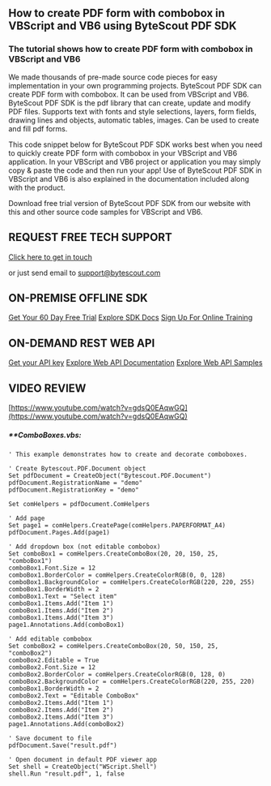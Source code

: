 ## How to create PDF form with combobox in VBScript and VB6 using ByteScout PDF SDK

### The tutorial shows how to create PDF form with combobox in VBScript and VB6

We made thousands of pre-made source code pieces for easy implementation in your own programming projects. ByteScout PDF SDK can create PDF form with combobox. It can be used from VBScript and VB6. ByteScout PDF SDK is the pdf library that can create, update and modify PDF files. Supports text with fonts and style selections, layers, form fields, drawing lines and objects, automatic tables, images. Can be used to create and fill pdf forms.

This code snippet below for ByteScout PDF SDK works best when you need to quickly create PDF form with combobox in your VBScript and VB6 application. In your VBScript and VB6 project or application you may simply copy & paste the code and then run your app! Use of ByteScout PDF SDK in VBScript and VB6 is also explained in the documentation included along with the product.

Download free trial version of ByteScout PDF SDK from our website with this and other source code samples for VBScript and VB6.

## REQUEST FREE TECH SUPPORT

[Click here to get in touch](https://bytescout.zendesk.com/hc/en-us/requests/new?subject=ByteScout%20PDF%20SDK%20Question)

or just send email to [support@bytescout.com](mailto:support@bytescout.com?subject=ByteScout%20PDF%20SDK%20Question) 

## ON-PREMISE OFFLINE SDK 

[Get Your 60 Day Free Trial](https://bytescout.com/download/web-installer?utm_source=github-readme)
[Explore SDK Docs](https://bytescout.com/documentation/index.html?utm_source=github-readme)
[Sign Up For Online Training](https://academy.bytescout.com/)


## ON-DEMAND REST WEB API

[Get your API key](https://pdf.co/documentation/api?utm_source=github-readme)
[Explore Web API Documentation](https://pdf.co/documentation/api?utm_source=github-readme)
[Explore Web API Samples](https://github.com/bytescout/ByteScout-SDK-SourceCode/tree/master/PDF.co%20Web%20API)

## VIDEO REVIEW

[https://www.youtube.com/watch?v=gdsQ0EAqwGQ](https://www.youtube.com/watch?v=gdsQ0EAqwGQ)




<!-- code block begin -->

##### ****ComboBoxes.vbs:**
    
```
' This example demonstrates how to create and decorate comboboxes.

' Create Bytescout.PDF.Document object
Set pdfDocument = CreateObject("Bytescout.PDF.Document")
pdfDocument.RegistrationName = "demo"
pdfDocument.RegistrationKey = "demo"

Set comHelpers = pdfDocument.ComHelpers

' Add page
Set page1 = comHelpers.CreatePage(comHelpers.PAPERFORMAT_A4)
pdfDocument.Pages.Add(page1)

' Add dropdown box (not editable combobox)
Set comboBox1 = comHelpers.CreateComboBox(20, 20, 150, 25, "comboBox1")
comboBox1.Font.Size = 12
comboBox1.BorderColor = comHelpers.CreateColorRGB(0, 0, 128)
comboBox1.BackgroundColor = comHelpers.CreateColorRGB(220, 220, 255)
comboBox1.BorderWidth = 2
comboBox1.Text = "Select item"
comboBox1.Items.Add("Item 1")
comboBox1.Items.Add("Item 2")
comboBox1.Items.Add("Item 3")
page1.Annotations.Add(comboBox1)

' Add editable combobox
Set comboBox2 = comHelpers.CreateComboBox(20, 50, 150, 25, "comboBox2")
comboBox2.Editable = True
comboBox2.Font.Size = 12
comboBox2.BorderColor = comHelpers.CreateColorRGB(0, 128, 0)
comboBox2.BackgroundColor = comHelpers.CreateColorRGB(220, 255, 220)
comboBox1.BorderWidth = 2
comboBox2.Text = "Editable ComboBox"
comboBox2.Items.Add("Item 1")
comboBox2.Items.Add("Item 2")
comboBox2.Items.Add("Item 3")
page1.Annotations.Add(comboBox2)

' Save document to file
pdfDocument.Save("result.pdf")

' Open document in default PDF viewer app
Set shell = CreateObject("WScript.Shell")
shell.Run "result.pdf", 1, false

```

<!-- code block end -->